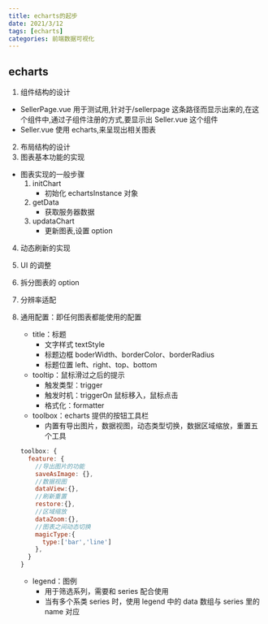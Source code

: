 ```yaml
---
title: echarts的起步
date: 2021/3/12
tags: [echarts]
categories: 前端数据可视化
---
```


## echarts

1. 组件结构的设计

- SellerPage.vue 用于测试用,针对于/sellerpage 这条路径而显示出来的,在这个组件中,通过子组件注册的方式,要显示出 Seller.vue 这个组件
- Seller.vue 使用 echarts,来呈现出相关图表

2. 布局结构的设计
3. 图表基本功能的实现

- 图表实现的一般步骤
  1. initChart
     - 初始化 echartsInstance 对象
  2. getData
     - 获取服务器数据
  3. updataChart
     - 更新图表,设置 option

4. 动态刷新的实现
5. UI 的调整
6. 拆分图表的 option
7. 分辨率适配
8. 通用配置：即任何图表都能使用的配置

   - title：标题
     - 文字样式 textStyle
     - 标题边框 boderWidth、borderColor、borderRadius
     - 标题位置 left、right、top、bottom
   - tooltip：鼠标滑过之后的提示
     - 触发类型：trigger
     - 触发时机：triggerOn 鼠标移入，鼠标点击
     - 格式化：formatter
   - toolbox：echarts 提供的按钮工具栏
     - 内置有导出图片，数据视图，动态类型切换，数据区域缩放，重置五个工具

   ```js
   toolbox: {
     feature: {
       //导出图片的功能
       saveAsImage: {},
       //数据视图
       dataView:{},
       //刷新重置
       restore:{},
       //区域缩放
       dataZoom:{},
       //图表之间动态切换
       magicType:{
         type:['bar','line']
       },
     }
   }
   ```

   - legend：图例
     - 用于筛选系列，需要和 series 配合使用
     - 当有多个系类 series 时，使用 legend 中的 data 数组与 series 里的 name 对应
